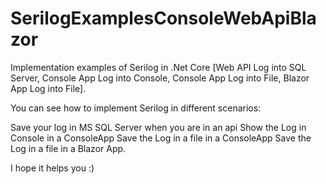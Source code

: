 # SerilogExamplesConsoleWebApiBlazor

Implementation examples of Serilog in .Net Core [Web API Log into SQL Server, Console App Log into Console, Console App Log into File, Blazor App Log into File].

You can see how to implement Serilog in different scenarios:

Save your log in MS SQL Server when you are in an api Show the Log in Console in a ConsoleApp Save the Log in a file in a ConsoleApp Save the Log in a file in a Blazor App.

I hope it helps you :)

